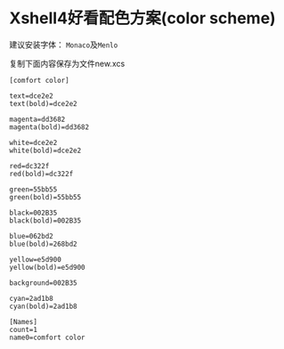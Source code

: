 # Xshell4好看配色方案(color scheme)

建议安装字体： `Monaco`及`Menlo`

复制下面内容保存为文件new.xcs

```
[comfort color]
 
text=dce2e2
text(bold)=dce2e2
 
magenta=dd3682
magenta(bold)=dd3682
 
white=dce2e2
white(bold)=dce2e2
 
red=dc322f
red(bold)=dc322f
 
green=55bb55
green(bold)=55bb55
 
black=002B35
black(bold)=002B35
 
blue=062bd2
blue(bold)=268bd2
 
yellow=e5d900
yellow(bold)=e5d900
 
background=002B35
 
cyan=2ad1b8
cyan(bold)=2ad1b8
 
[Names]
count=1
name0=comfort color
```